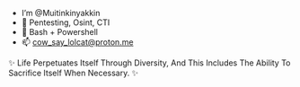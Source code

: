 - I’m @Muitinkinyakkin
- 👻 Pentesting, Osint, CTI
- 🌱 Bash + Powershell
- 📫 cow_say_lolcat@proton.me

 ✨ Life Perpetuates Itself Through Diversity, And This Includes The Ability To Sacrifice Itself When Necessary. ✨

